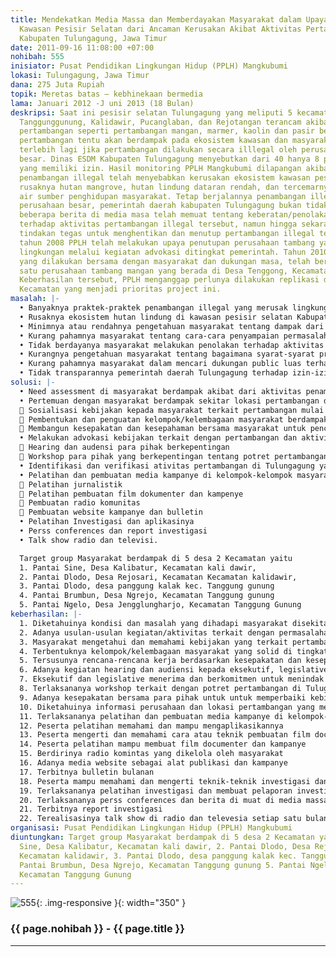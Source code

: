 ```yaml
---
title: Mendekatkan Media Massa dan Memberdayakan Masyarakat dalam Upaya Penyelamatan
  Kawasan Pesisir Selatan dari Ancaman Kerusakan Akibat Aktivitas Pertambangan di
  Kabupaten Tulungagung, Jawa Timur
date: 2011-09-16 11:08:00 +07:00
nohibah: 555
inisiator: Pusat Pendidikan Lingkungan Hidup (PPLH) Mangkubumi
lokasi: Tulungagung, Jawa Timur
dana: 275 Juta Rupiah
topik: Meretas batas – kebhinekaan bermedia
lama: Januari 2012 -J uni 2013 (18 Bulan)
deskripsi: Saat ini pesisir selatan Tulungagung yang meliputi 5 kecamatan yaitu Besuki,
  Tanggunggunung, Kalidawir, Pucanglaban, dan Rejotangan terancam akibat explotasi
  pertambangan seperti pertambangan mangan, marmer, kaolin dan pasir besi. Aktivitas
  pertambangan tentu akan berdampak pada ekosistem kawasan dan masyarakat sekitar,
  terlebih lagi jika pertambangan dilakukan secara illlegal oleh perusahaan-perusahaan
  besar. Dinas ESDM Kabupaten Tulungagung menyebutkan dari 40 hanya 8 perusahaan tambang
  yang memiliki izin. Hasil monitoring PPLH Mangkubumi dilapangan akibat aktivitas
  penambangan illegal telah menyebabkan kerusakan ekosistem kawasan pesisir seperti
  rusaknya hutan mangrove, hutan lindung dataran rendah, dan tercemarnya sumber mata
  air sumber penghidupan masyarakat. Tetap berjalannya penambangan illegal yang dilakukan
  perusahaan besar, pemerintah daerah kabupaten Tulungagung bukan tidak tahu, bahkan
  beberapa berita di media masa telah memuat tentang keberatan/penolakan masyarakat
  terhadap aktivitas pertambangan illegal tersebut, namun hingga sekarang tidak ada
  tindakan tegas untuk menghentikan dan menutup pertambangan illegal tersebut. Sejak
  tahun 2008 PPLH telah melakukan upaya penutupan perusahaan tambang yang merusak
  lingkungan melalui kegiatan advokasi ditingkat pemerintah. Tahun 2010 melalui kampanye
  yang dilakukan bersama dengan masyarakat dan dukungan masa, telah berhasil menutup
  satu perusahaan tambang mangan yang berada di Desa Tenggong, Kecamatan Rejotangan.
  Keberhasilan tersebut, PPLH menganggap perlunya dilakukan replikasi di 5 desa 2
  Kecamatan yang menjadi prioritas project ini.
masalah: |-
  • Banyaknya praktek-praktek penambangan illegal yang merusak lingkungan di kawasan pesisir selatan, kabupaten Tulungagung.
  • Rusaknya ekosistem hutan lindung di kawasan pesisir selatan Kabupaten Tulungagung akibat aktivitas pertambangan illegal.
  • Minimnya atau rendahnya pengetahuan masyarakat tentang dampak dari aktivitas penambangan di wilayah pesisir selatan
  • Kurang pahamnya masyarakat tentang cara-cara penyampaian permasalahan terkait aktivitas penambangan ke public luas
  • Tidak berdayanya masyarakat melakukan penolakan terhadap aktivitas penambangan illegal yang merusak lingkungan
  • Kurangnya pengetahuan masyarakat tentang bagaimana syarat-syarat proses perijinan yang harus dilalui oleh perusahaan konsesi penambangan
  • Kurang pahamnya masyarakat dalam mencari dukungan public luas terhadap parktek-praktek pertambangan illegal
  • Tidak transparannya pemerintah daerah Tulungagung terhadap izin-izin pengeluaran pertambangan
solusi: |-
  • Need assessment di masyarakat berdampak akibat dari aktivitas penambangan di 5 desa lokasi project
  • Pertemuan dengan masyarakat berdampak sekitar lokasi pertambangan di 5 desa 2 Kecamatan
   Sosialisasi kebijakan kepada masyarakat terkait pertambangan mulai dari izin, pelaksanaan, dan pasca penambangan
   Pembentukan dan penguatan kelompok/kelembagaan masyarakat berdampak
   Membangun kesepakatan dan kesepahaman bersama masyarakat untuk pencegahan dan penutupan penambangan yang merusak lingkungan
  • Melakukan advokasi kebijakan terkait dengan pertambangan dan aktivitasnya
   Hearing dan audensi para pihak berkepentingan
   Workshop para pihak yang berkepentingan tentang potret pertambangan di Tulungagung
  • Identifikasi dan verifikasi ativitas pertambangan di Tulungagung yang merusak lingkungan
  • Pelatihan dan pembuatan media kampanye di kelompok-kelompok masyarakat
   Pelatihan jurnalistik
   Pelatihan pembuatan film dokumenter dan kampenye
   Pembuatan radio komunitas
   Pembuatan website kampanye dan bulletin
  • Pelatihan Investigasi dan aplikasinya
  • Perss conferences dan report investigasi
  • Talk show radio dan televisi.

  Target group Masyarakat berdampak di 5 desa 2 Kecamatan yaitu
  1. Pantai Sine, Desa Kalibatur, Kecamatan kali dawir,
  2. Pantai Dlodo, Desa Rejosari, Kecamatan Kecamatan kalidawir,
  3. Pantai Dlodo, desa panggung kalak kec. Tanggung gunung
  4. Pantai Brumbun, Desa Ngrejo, Kecamatan Tanggung gunung
  5. Pantai Ngelo, Desa Jengglungharjo, Kecamatan Tanggung Gunung
keberhasilan: |-
  1. Diketahuinya kondisi dan masalah yang dihadapi masyarakat disekitar lokasi pertambangan
  2. Adanya usulan-usulan kegiatan/aktivitas terkait dengan permasalahan yang dihadapi masyarakat
  3. Masyarakat mengetahui dan memahami kebijakan yang terkait pertambangan mulai dari izin, pelaksanaan dan pasca penambangan
  4. Terbentuknya kelompok/kelembagaan masyarakat yang solid di tingkat basis
  5. Tersusunya rencana-rencana kerja berdasarkan kesepakatan dan kesepahaman bersama di tingkat masyarakat.
  6. Adanya kegiatan hearing dan audiensi kepada eksekutif, legislative, dan penegak hukum terkait dengan kebijakan pertambangan dan aktivitasnya
  7. Eksekutif dan legislative menerima dan berkomitmen untuk menindak lanjuti usulan dan masukan terkait dengan kebijakan pertambangan dan aktivitasnya.
  8. Terlaksananya workshop terkait dengan potret pertambangan di Tulugagung
  9. Adanya kesepakatan bersama para pihak untuk untuk memperbaiki kebijakan dan menindak perusahaan-perusahaan tambang yang merusak lingkungan dan illegal.
  10. Diketahuinya informasi perusahaan dan lokasi pertambangan yang merusak lingkungan
  11. Terlaksananya pelatihan dan pembuatan media kampanye di kelompok-kelompok masyarakat.
  12. Peserta pelatihan memahami dan mampu mengaplikasikannya
  13. Peserta mengerti dan memahami cara atau teknik pembuatan film documenter dan kampanye
  14. Peserta pelatihan mampu membuat film documenter dan kampanye
  15. Berdirinya radio komintas yang dikelola oleh masyarakat
  16. Adanya media website sebagai alat publikasi dan kampanye
  17. Terbitnya bulletin bulanan
  18. Peserta mampu memahami dan mengerti teknik-teknik investigasi dan penggunaan alat ivestigasi
  19. Terlaksananya pelatihan investigasi dan membuat pelaporan investigasi
  20. Terlaksananya perss conferences dan berita di muat di media massa local maupun nasional.
  21. Terbitnya report investigasi
  22. Terealisasinya talk show di radio dan televesia setiap satu bulan sekali terkait dampak aktivitas pertambangan dan kebijakannya.
organisasi: Pusat Pendidikan Lingkungan Hidup (PPLH) Mangkubumi
diuntungkan: Target group Masyarakat berdampak di 5 desa 2 Kecamatan yaitu 1. Pantai
  Sine, Desa Kalibatur, Kecamatan kali dawir, 2. Pantai Dlodo, Desa Rejosari, Kecamatan
  Kecamatan kalidawir, 3. Pantai Dlodo, desa panggung kalak kec. Tanggung gunung 4.
  Pantai Brumbun, Desa Ngrejo, Kecamatan Tanggung gunung 5. Pantai Ngelo, Desa Jengglungharjo,
  Kecamatan Tanggung Gunung
---
```


![555](/static/img/hibahcmb/555.png){: .img-responsive }{: width="350" }

### {{ page.nohibah }} - {{ page.title }}

---
